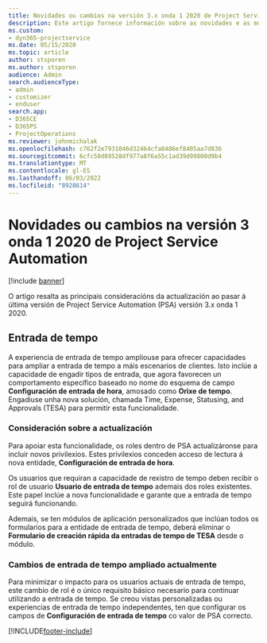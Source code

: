 ```yaml
---
title: Novidades ou cambios na versión 3.x onda 1 2020 de Project Service Automation
description: Este artigo fornece información sobre as novidades e as modificacións na versión 3 onda 1 2020 de Project Service Automation.
ms.custom:
- dyn365-projectservice
ms.date: 05/15/2020
ms.topic: article
author: stsporen
ms.author: stsporen
audience: Admin
search.audienceType:
- admin
- customizer
- enduser
search.app:
- D365CE
- D365PS
- ProjectOperations
ms.reviewer: johnmichalak
ms.openlocfilehash: c762f2e7931046d32464cfa8486ef8405aa7d836
ms.sourcegitcommit: 6cfc50d89528df977a8f6a55c1ad39d99800d9b4
ms.translationtype: MT
ms.contentlocale: gl-ES
ms.lasthandoff: 06/03/2022
ms.locfileid: "8928614"
---
```

# <a name="whats-new-or-changed-in-project-service-automation-version-3-wave-1-2020"></a>Novidades ou cambios na versión 3 onda 1 2020 de Project Service Automation

[!include [banner](../includes/psa-now-project-operations.md)]

O artigo resalta as principais consideracións da actualización ao pasar á última versión de Project Service Automation (PSA) versión 3.x onda 1 2020.

## <a name="time-entry"></a>Entrada de tempo
A experiencia de entrada de tempo ampliouse para ofrecer capacidades para ampliar a entrada de tempo a máis escenarios de clientes. Isto inclúe a capacidade de engadir tipos de entrada, que agora favorecen un comportamento específico baseado no nome do esquema de campo **Configuración de entrada de hora**, amosado como **Orixe de tempo**. Engadiuse unha nova solución, chamada Time, Expense, Statusing, and Approvals (TESA) para permitir esta funcionalidade.

### <a name="upgrade-consideration"></a>Consideración sobre a actualización
Para apoiar esta funcionalidade, os roles dentro de PSA actualizáronse para incluír novos privilexios. Estes privilexios conceden acceso de lectura á nova entidade, **Configuración de entrada de hora**.

Os usuarios que requiran a capacidade de rexistro de tempo deben recibir o rol de usuario **Usuario de entrada de tempo** ademais dos roles existentes. Este papel inclúe a nova funcionalidade e garante que a entrada de tempo seguirá funcionando.

Ademais, se ten módulos de aplicación personalizados que inclúan todos os formularios para a entidade de entrada de tempo, deberá eliminar o **Formulario de creación rápida da entradas de tempo de TESA** desde o módulo.

### <a name="currently-extended-time-entry-changes"></a>Cambios de entrada de tempo ampliado actualmente
Para minimizar o impacto para os usuarios actuais de entrada de tempo, este cambio de rol é o único requisito básico necesario para continuar utilizando a entrada de tempo. Se creou vistas personalizadas ou experiencias de entrada de tempo independentes, ten que configurar os campos de **Configuración de entrada de tempo** co valor de PSA correcto.


[!INCLUDE[footer-include](../includes/footer-banner.md)]
